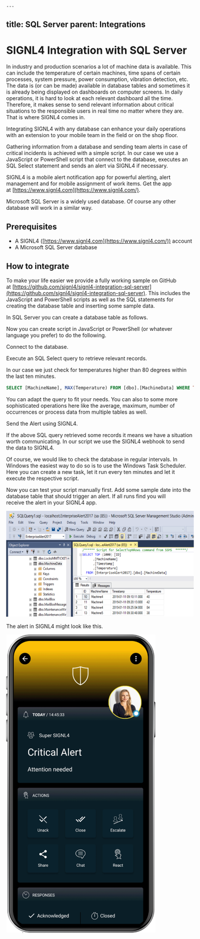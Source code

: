     ---
title: SQL Server
parent: Integrations
---

# SIGNL4 Integration with SQL Server

In industry and production scenarios a lot of machine data is available. This can include the temperature of certain machines, time spans of certain processes, system pressure, power consumption, vibration detection, etc. The data is (or can be made) available in database tables and sometimes it is already being displayed on dashboards on computer screens. In daily operations, it is hard to look at each relevant dashboard all the time. Therefore, it makes sense to send relevant information about critical situations to the responsible users in real time no matter where they are. That is where SIGNL4 comes in.

Integrating SIGNL4 with any database can enhance your daily operations with an extension to your mobile team in the field or on the shop floor.

Gathering information from a database and sending team alerts in case of critical incidents is achieved with a simple script. In our case we use a JavaScript or PowerShell script that connect to the database, executes an SQL Select statement and sends an alert via SIGNL4 if necessary.

SIGNL4 is a mobile alert notification app for powerful alerting, alert management and for mobile assignment of work items. Get the app at [https://www.signl4.com](https://www.signl4.com/).

Microsoft SQL Server is a widely used database. Of course any other database will work in a similar way.

## Prerequisites

- A SIGNL4 ([https://www.signl4.com](https://www.signl4.com/)) account
- A Microsoft SQL Server database

## How to integrate

To make your life easier we provide a fully working sample on GitHub at [https://github.com/signl4/signl4-integration-sql-server](https://github.com/signl4/signl4-integration-sql-server). This includes the JavaScript and PowerShell scripts as well as the SQL statements for creating the database table and inserting some sample data.

In SQL Server you can create a database table as follows.

Now you can create script in JavaScript or PowerShell (or whatever language you prefer) to do the following.

Connect to the database.

Execute an SQL Select query to retrieve relevant records.

In our case we just check for temperatures higher than 80 degrees within the last ten minutes.

```sql
SELECT [MachineName], MAX(Temperature) FROM [dbo].[MachineData] WHERE Timestamp > DATEADD(MINUTE, -10, SYSDATETIME()) AND Temperature > 80 GROUP BY [MachineName];
```

You can adapt the query to fit your needs. You can also to some more sophisticated operations here like the average, maximum, number of occurrences or process data from multiple tables as well.

Send the Alert using SIGNL4.

If the above SQL query retrieved some records it means we have a situation worth communicating. In our script we use the SIGNL4 webhook to send the data to SIGNL4.

Of course, we would like to check the database in regular intervals. In Windows the easiest way to do so is to use the Windows Task Scheduler. Here you can create a new task, let it run every ten minutes and let it execute the respective script.

Now you can test your script manually first. Add some sample date into the database table that should trigger an alert. If all runs find you will receive the alert in your SIGNL4 app.

![SQL Server](sql-server.png)

The alert in SIGNL4 might look like this.

![SIGNL4 Alert](signl4-alert.png)
